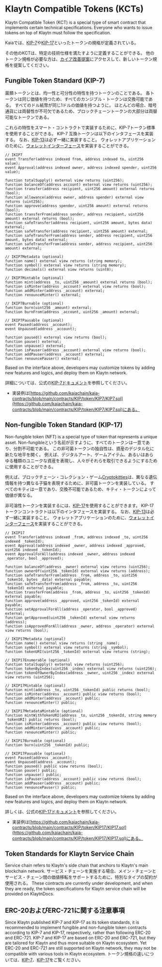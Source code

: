 # Klaytn Compatible Tokens (KCTs)

Klaytn Compatible Token (KCT) is a special type of smart contract that implements certain technical specifications. Everyone who wants to issue tokens on top of Klaytn must follow the specification.

Kaiaでは、[KIP-7](https://kips.kaia.io/KIPs/kip-7)や[KIP-17](https://kips.kaia.io/KIPs/kip-17)といったトークンの規格が定義されている。

その他のKCTは、特定の技術仕様を満たすように定義することができる。 他のトークン規格が必要な方は、[カイア改善提案](https://github.com/kaiachain/KIPs)にアクセスして、新しいトークン規格を提案してください。

## Fungible Token Standard (KIP-7) <a id="fungible-token-standard-kip-7"></a>

菌類トークンとは、均一性と可分性の特性を持つトークンのことである。 各トークンは同じ価値を持つため、すべてのカンジブル・トークンは交換可能である。 すべてのドル紙幣が同じ1ドルの価値を持つように。 ほとんどの場合、暗号通貨には両替性が不可欠であるため、ブロックチェーントークンの大部分は両替可能なトークンである。

これらの特性をスマート・コントラクトで実装するために、KIP-7トークン標準を使用することができる。 KIP-7 互換トークンは以下のインタフェースを実装する。 なお、[KIP-13](https://kips.kaia.io/KIPs/kip-13)は必ず一緒に実装すること。 ウォレットアプリケーションのために、[ウォレットインターフェース](https://kips.kaia.io/KIPs/kip-7#wallet-interface)を実装することができる。

```solidity
// IKIP7
event Transfer(address indexed from, address indexed to, uint256 value);
event Approval(address indexed owner, address indexed spender, uint256 value);

function totalSupply() external view returns (uint256);
function balanceOf(address account) external view returns (uint256);
function transfer(address recipient, uint256 amount) external returns (bool);
function allowance(address owner, address spender) external view returns (uint256);
function approve(address spender, uint256 amount) external returns (bool);
function transferFrom(address sender, address recipient, uint256 amount) external returns (bool);
function safeTransfer(address recipient, uint256 amount, bytes data) external;
function safeTransfer(address recipient, uint256 amount) external;
function safeTransferFrom(address sender, address recipient, uint256 amount, bytes data) external;
function safeTransferFrom(address sender, address recipient, uint256 amount) external;

// IKIP7Metadata (optional)
function name() external view returns (string memory);
function symbol() external view returns (string memory);
function decimals() external view returns (uint8);

// IKIP7Mintable (optional)
function mint(address _to, uint256 _amount) external returns (bool);
function isMinter(address _account) external view returns (bool);
function addMinter(address _account) external;
function renounceMinter() external;

// IKIP7Burnable (optional)
function burn(uint256 _amount) external;
function burnFrom(address _account, uint256 _amount) external;

// IKIP7Pausable (optional)
event Paused(address _account);
event Unpaused(address _account);

function paused() external view returns (bool);
function pause() external;
function unpause() external;
function isPauser(address _account) external view returns (bool);
function addPauser(address _account) external;
function renouncePauser() external;
```

Based on the interface above, developers may customize tokens by adding new features and logics, and deploy them on Klaytn network.

詳細については、公式の[KIP-7ドキュメント](https://kips.kaia.io/KIPs/kip-7)を参照してください。

- 実装例は[https://github.com/kaiachain/kaia-contracts/blob/main/contracts/KIP/token/KIP7/KIP7.sol](https://github.com/kaiachain/kaia-contracts/blob/main/contracts/KIP/token/KIP7/KIP7.sol)にある。

## Non-fungible Token Standard (KIP-17) <a id="non-fungible-token-standard-kip-17"></a>

Non-fungible token (NFT) is a special type of token that represents a unique asset. Non-fungibleという名前が示すように、すべてのトークンは一意であり、分割不可能である。 この非可菌トークンの独自性は、資産のデジタル化に新たな地平を開く。 例えば、デジタルアート、ゲームアイテム、あるいはあらゆる種類のユニークな資産を表現し、人々がそれらを取引できるようにするために使用することができる。

例えば、ブロックチェーン・コレクション・ゲーム[Cryptokitties](https://www.cryptokitties.co/)は、異なる遺伝情報を持つ異なる子猫を表現するために、非可菌トークンを実装している。 すべてのキティは一意であり、交換不可能であるため、キティ・トークンによって価値が異なる。

非可溶性トークンを実装するには、[KIP-17](https://kips.kaia.io/KIPs/kip-17)を使用することができます。 KIP-17トークンコントラクトは以下のインタフェースを実装する。 なお、[KIP-13](https://kips.kaia.io/KIPs/kip-13)は必ず一緒に実装すること。 ウォレットアプリケーションのために、[ウォレットインターフェース](https://kips.kaia.io/KIPs/kip-17#wallet-interface)を実装することができる。

```solidity
// IKIP17
event Transfer(address indexed _from, address indexed _to, uint256 indexed _tokenId);
event Approval(address indexed _owner, address indexed _approved, uint256 indexed _tokenId);
event ApprovalForAll(address indexed _owner, address indexed _operator, bool _approved);

function balanceOf(address _owner) external view returns (uint256);
function ownerOf(uint256 _tokenId) external view returns (address);
function safeTransferFrom(address _from, address _to, uint256 _tokenId, bytes _data) external payable;
function safeTransferFrom(address _from, address _to, uint256 _tokenId) external payable;
function transferFrom(address _from, address _to, uint256 _tokenId) external payable;
function approve(address _approved, uint256 _tokenId) external payable;
function setApprovalForAll(address _operator, bool _approved) external;
function getApproved(uint256 _tokenId) external view returns (address);
function isApprovedForAll(address _owner, address _operator) external view returns (bool);

// IKIP17Metadata (optional)
function name() external view returns (string _name);
function symbol() external view returns (string _symbol);
function tokenURI(uint256 _tokenId) external view returns (string);

// IKIP17Enumerable (optional)
function totalSupply() external view returns (uint256);
function tokenByIndex(uint256 _index) external view returns (uint256);
function tokenOfOwnerByIndex(address _owner, uint256 _index) external view returns (uint256);

// IKIP17Mintable (optional)
function mint(address _to, uint256 _tokenId) public returns (bool);
function isMinter(address _account) public view returns (bool);
function addMinter(address _account) public;
function renounceMinter() public;

// IKIP17MetadataMintable (optional)
function mintWithTokenURI(address _to, uint256 _tokenId, string memory _tokenURI) public returns (bool);
function isMinter(address _account) public view returns (bool);
function addMinter(address _account) public;
function renounceMinter() public;

// IKIP17Burnable (optional)
function burn(uint256 _tokenId) public;

// IKIP17Pausable (optional)
event Paused(address _account);
event Unpaused(address _account);
function paused() public view returns (bool);
function pause() public;
function unpause() public;
function isPauser(address _account) public view returns (bool);
function addPauser(address _account) public;
function renouncePauser() public;
```

Based on the interface above, developers may customize tokens by adding new features and logics, and deploy them on Klaytn network.

詳しくは、公式の[KIP-17ドキュメント](https://kips.kaia.io/KIPs/kip-17)を参照してください。

- 実装例は[https://github.com/kaiachain/kaia-contracts/blob/main/contracts/KIP/token/KIP17/KIP17.sol](https://github.com/kaiachain/kaia-contracts/blob/main/contracts/KIP/token/KIP17/KIP17.sol)にある。

## Token Standards for Klaytn Service Chain <a id="token-standards-for-klaytn-service-chain"></a>

Service chain refers to Klaytn's side chain that anchors to Klaytn's main blockchain network. サービス・チェーンを実施する場合、メイン・チェーンとサービス・チェーン間の価値移転をサポートするために、特別なタイプの契約が使用される。 These contracts are currently under development, and when they are ready, the token specifications for Klaytn service chain will be provided on KlaytnDocs.

## ERC-20およびERC-721に関する注意事項<a id="notes-on-erc-20-and-erc-721"></a>

Since Klaytn published KIP-7 and KIP-17 as its token standards, it is recommended to implement fungible and non-fungible token contracts according to KIP-7 and KIP-17, respectively, rather than following ERC-20 and ERC-721.
KIP-7 and KIP-17 are based on ERC-20 and ERC-721, but they are tailored for Klaytn and thus more suitable on Klaytn ecosystem. Yet ERC-20 and ERC-721 are still supported on Klaytn network, they may not be compatible with various tools in Klaytn ecosystem.
トークン規格の違いについては、[KIP-7](https://kips.kaia.io/KIPs/kip-7#differences-with-erc-20)、[KIP-17](https://kips.kaia.io/KIPs/kip-17#differences-from-erc-721)をご覧ください。

